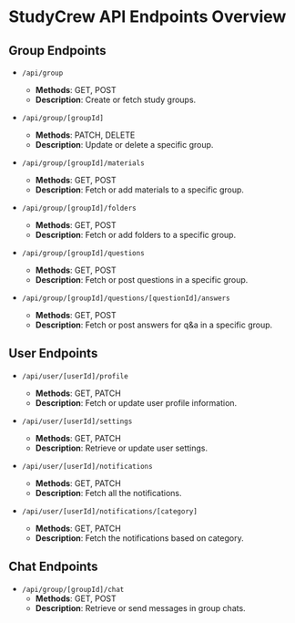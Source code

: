 # StudyCrew API Endpoints Overview

## Group Endpoints

- `/api/group`
  - **Methods**: GET, POST
  - **Description**: Create or fetch study groups.
  
- `/api/group/[groupId]`
  - **Methods**: PATCH, DELETE
  - **Description**: Update or delete a specific group.
  
- `/api/group/[groupId]/materials`
  - **Methods**: GET, POST
  - **Description**: Fetch or add materials to a specific group.

- `/api/group/[groupId]/folders`
  - **Methods**: GET, POST
  - **Description**: Fetch or add folders to a specific group.
  
- `/api/group/[groupId]/questions`
  - **Methods**: GET, POST
  - **Description**: Fetch or post questions in a specific group.

- `/api/group/[groupId]/questions/[questionId]/answers`
  - **Methods**: GET, POST
  - **Description**: Fetch or post answers for q&a in a specific group.

## User Endpoints

- `/api/user/[userId]/profile`
  - **Methods**: GET, PATCH
  - **Description**: Fetch or update user profile information.

- `/api/user/[userId]/settings`
  - **Methods**: GET, PATCH
  - **Description**: Retrieve or update user settings.

- `/api/user/[userId]/notifications`
  - **Methods**: GET, PATCH
  - **Description**: Fetch all the notifications.

- `/api/user/[userId]/notifications/[category]`
  - **Methods**: GET, PATCH
  - **Description**: Fetch the notifications based on category.

## Chat Endpoints

- `/api/group/[groupId]/chat`
  - **Methods**: GET, POST
  - **Description**: Retrieve or send messages in group chats.
